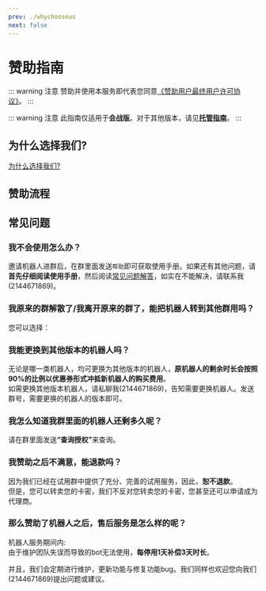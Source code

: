 ```yaml
---
prev: ./whychooseus
next: false
---
```

# 赞助指南

::: warning 注意
赞助并使用本服务即代表您同意[《赞助用户最终用户许可协议》](/EULA)。
:::

::: warning 注意
此指南仅适用于<b>会战版</b>。对于其他版本，请见<b>[托管指南](/hosting/)</b>。
:::


## 为什么选择我们?
[为什么选择我们?](/shop/whychooseus.html)



## 赞助流程
<a-alert type="info" message="提示" show-icon>
<template slot="description">
可前往<b><a href="/announcement/saleactivity.html">此处</a></b>确认促销&优惠活动的举办情况和具体优惠。
</template>
</a-alert>
<template>
  <a-steps direction="vertical" :current="4" >
    <a-step v-for='item in vertical_steps' :title='item.title' :subTitle='item.subTitle'>
      <a-icon slot="icon" :type="item.icon" />
    <template slot="description">
      <div v-show="item.id===0">
        <a-tabs default-active-key="1" :size="size" @change="callback">
          <a-tab-pane key="1" tab="会战版">
            会战版只有yobot的相关功能，包括带网页的会战管理系统和一系列的伤害统计图表等，能满足基本的会战需求，<b>适合只用于会战的人。</B></br>赞助<b>5.99元/月</b>即可使用这个机器人。
          </a-tab-pane>
          <a-tab-pane key="2" tab="会战实用版、娱乐版、终极版">
            请转到<b><a href="/hosting/">托管指南</a></b>。
          </a-tab-pane>
        </a-tabs>
      </div>
        <div v-show="item.id===1">
          如您使用<b>支付宝</b>，请使用支付宝扫描下方二维码进入微店赞助（收货地址可随意填写，无需真实地址）：<br>
          <img src="../.vuepress/public/images/hosting/shop_web.png"></img><br>
          如您使用<b>微信</b>，请使用微信扫描下方小程序二维码进入微店小程序：<br>
          <img src="../.vuepress/public/images/hosting/shop_quickapp.png"></img><br>
          赞助完成获得卡密后请按后续步骤激活。
        </div>
        <div v-show="item.id===2">
          <a-steps :current="current" @change="onChange">
            <a-step v-for="item in steps" :key="item.title" :title="item.title" />
          </a-steps>
          <div class="steps-content">
            <p v-html="steps[current].content"></p>
            <img :src="steps[current].image" :height="steps[current].image_height" />
          </div>
          <div class="steps-action">
            <a-button v-if="current < steps.length - 1" type="primary" @click="next">
              下一步
            </a-button>
            <a-button v-if="current == steps.length - 1" type="primary" @click="">
              结束
            </a-button>
            <a-button v-if="current > 0" style="margin-left: 8px" @click="prev">
              上一步
            </a-button>
          </div>
        </div>
          <div v-show="item.id===3">
            <a-tabs default-active-key="1" @change="callback">
              <a-tab-pane key="1" tab="我是第一次使用...">
                或许您注意到了上一步最后的提示信息中有<b>“为你分配的Bot：...”</b>字样(如下图所示)。没有注意到也没有关系，这一行是告诉您应该<b>加这个QQ号为好友并邀请入群</b>。因为你私聊的机器人仅仅只是为了<b>激活</b>和<b>试用</b>存在的，你<b>不能</b>直接邀请它。待您向前面所说的机器人发送邀请并同意后，整个流程就结束了。<b>最后，祝您玩得开心！</b><br>
                <img src="https://image.pcrbotlink.top/register_1_end.jpg " height='400'>
              </a-tab-pane>
              <a-tab-pane key="2" tab="我已经使用过一会了..." force-render>
                <b>您已经完成了所有的步骤！祝您玩得开心！</b>
              </a-tab-pane>
            </a-tabs>
          </div>
    </template>
    </a-step>
  </a-steps>
</template>




## 常见问题
### 我不会使用怎么办？
邀请机器人进群后，在群里面发送`帮助`即可获取使用手册。如果还有其他问题，请<b>首先仔细阅读使用手册</b>，然后阅读[常见问题解答](/guide/qa)，如实在不能解决，请联系我(2144671869)。

### 我原来的群解散了/我离开原来的群了，能把机器人转到其他群用吗？
您可以选择：

<template>
  <div>
    <a-tabs default-active-key="1" :size="size" @change="callback">
      <a-tab-pane key="1" tab="自助转移">
        <template>
  <div>
    <a-steps :current="current_auto" @change="onChange_auto">
      <a-step v-for="item in steps_auto" :key="item.title" :title="item.title" :description="item.description" />
    </a-steps>
    <div class="steps-content">
      <p v-html="steps_auto[current_auto].content"></p>
      <img :src="steps_auto[current_auto].image" :height="steps_auto[current_auto].image_height" />
    </div>
    <div class="steps-action">
      <a-button v-if="current_auto < steps_auto.length - 1" type="primary" @click="next_auto">
        下一步
      </a-button>
      <a-button
        v-if="current_auto == steps_auto.length - 1"
        type="primary"
      >
        结束
      </a-button>
      <a-button v-if="current_auto > 0" style="margin-left: 8px" @click="prev_auto">
        上一步
      </a-button>
    </div>
  </div>
</template>
<style scoped>
.steps-content {
  margin-top: 16px;
  border: 1px dashed #e9e9e9;
  border-radius: 6px;
  background-color: #fafafa;
  min-height: 200px;
  text-align: center;
  padding-top: 80px;
}
.steps-action {
  margin-top: 24px;
}
</style>
      </a-tab-pane>
      <a-tab-pane key="2" tab="联系维护组转移" force-render>
        <a-button type="primary">
          <a href="/about/#%E8%81%94%E7%B3%BB%E6%88%91%E4%BB%AC" target="_blank">联系维护组</a>
        </a-button><br>
      <b>您只需要告知维护组需要转出授权的群号，转入授权的群号和版本即可。</b>
      </a-tab-pane>
    </a-tabs>
  </div>
</template>

### 我能更换到其他版本的机器人吗？
无论是哪一类机器人，均可更换为其他版本的机器人，<b>原机器人的剩余时长会按照90%的比例以优惠券形式冲抵新机器人的购买费用</b>。  
如需更换其他版本机器人，请私聊我(2144671869)，告知需要更换机器人。发送群号，需要更换的机器人的版本即可。

### 我怎么知道我群里面的机器人还剩多久呢？
请在群里面发送<b>“查询授权”</b>来查询。

### 我赞助之后不满意，能退款吗？
因为我们已经在试用群中提供了充分、完善的试用服务，因此，<b>恕不退款</b>。  
但是，您可以转卖您的卡密，我们不反对您转卖您的卡密，您甚至还可以申请成为代理商。

### 那么赞助了机器人之后，售后服务是怎么样的呢？
机器人服务期间内:  
由于维护团队失误而导致的bot无法使用，<b>每停用1天补偿3天时长</b>。  

并且，我们会定期进行维护，更新功能与修复功能bug。我们同样也欢迎您向我们(2144671869)提出问题或建议。


<script>
export default {
  data() {
    return {
      current_auto: 0,
      current_shop:0,
      current:0,
      size: 'large',
      steps_shop: [
        {
          title: '选择类型和时长',
          content: '<b>打开页面后，首先选择赞助类型和赞助时长，此处以会战版+月卡为例</b><br/>',
          image:'https://image.pcrbotlink.top/shopping-1.jpg',
          image_height:''
        },
        {
          title: '填写相关信息', 
          content: '<b>在此您需要填写联系邮箱，用来收取卡密；并直接在“查询密码”框内输入一个密码用于之后订单的查询。此外，如果您有优惠券，可以填入“优惠券”栏。</b><br/>',
          image: 'https://image.pcrbotlink.top/shopping-2.jpg',
          image_height:'400'
        },
        {
          title: '选择支付方式',
          content: '<b>确认填写的各项信息无误后，选择一种支付方式付款。</b><br/>',
          image: 'https://image.pcrbotlink.top/shopping-3.jpg',
          image_height:''
        },
        {
          title: '完成赞助并获得卡密',
          content: '<b>付款成功后，会自动跳转到提取卡密页面。若没有跳转，请</b><a href="https://shop3.xcwbot.com/#/record" target="_blank">查询订单</a><b>获取卡密。之后，请按照下个步骤所述将卡密激活。</b><br/>',
          image: 'https://image.pcrbotlink.top/shopping-4.jpg',
          image_height:'400'
        },
      ],
      steps: [
        {
          title: '加入群聊',
          content: '<b>首先，请加入群</b><a href="https://qm.qq.com/cgi-bin/qm/qr?k=hn4VL3tMGWcBsjydBncDcxyhKsjYWpKi&jump_from=webapi">626463935</a>。<b>关于机器人的维护、更新、故障和活动等事项都会在里面公布。</b>如果已经加入了可以跳过。',
          image: '',
          image_height: ''
        },
        {
          title: '添加机器人好友',
          content: '<b>之后添加小仓唯零号机(229412518)为好友</b>，如果已经添加了可以跳过。',
          image: '',
          image_height: ''
        },
        {
          title: '发送指令',
          content: '<b>待机器人同意您的好友申请之后，向其私聊发送“充值”(如果机器人已经在您的群中，直接在群中at机器人发送充值根据提示发送卡密即可)，然后根据提示发送群号和卡密，成功后机器人会给予您如下图的提示。</b>',
          image: 'https://image.pcrbotlink.top/register_1.jpg',
          image_height: '400',
        }],
      steps_auto: [
        {
          title: '先决条件',
          description: '自助转移授权需要满足的条件',
          content: '如果要进行自助转移，以下条件必须<b>同时满足</b>，不能满足的请转到<b>“联系维护组转移”</b>由维护组<b>手动</b>为您转移：</br>1.需要转出授权的群<b>状态正常</b>(即未被冻结或解散)<br>2.机器人转移时<b>在群中</b>(若不在，请先邀请入群)<br>3.进行转移的人至少是转出群的<b>管理员或以上</b>',
          image: '',
          image_height: '',
        },
        {
          title: '生成转移码',
          description: '在转出群中at机器人并发送指令',
          content: '<b>由转出群的管理员或以上的at机器人并发送“转移授权”，然后根据提示发送转入群群号</b>',
          image: 'https://image.pcrbotlink.top/transfer_1.png',
          image_height: '',
        },
        {
          title: '使用转移码确认转移',
          description: '私聊机器人并发送指令',
          content: '<b>同样由转出群的管理员或以上的私聊机器人发送“转移授权”，然后完成确认转移流程</b>',
          image: 'https://image.pcrbotlink.top/transfer_2.png',
          image_height: '400',
        },
      ],
      vertical_steps:[
          {
              id:0,
              title:'对比选择',
              icon:'read',
              subTitle:'了解版本区别并选择适合的机器人'
          },
          {
              id:1,
              title:'完成赞助并获得卡密',
              icon:'money-collect',
              subTitle:'自助赞助'
          },
          {
              id:2,
              title:'激活卡密',
              icon:'user-add',
              subTitle:'私聊机器人或在原有群中激活'
          },
          {
              id:3,
              title:'最后一步？',
              icon:'smile',
              subTitle:'Have Fun！'
          }],
      };
  },
  methods: {
    callback(key) {
      console.log(key);
    },
    next() {
      this.current++;
    },
    next_auto() {
      this.current_auto++;
    },
    prev() {
      this.current--;
    },
    prev_auto() {
      this.current_auto--;
    },
    next_shop() {
      this.current_shop++;
    },
    prev_shop() {
      this.current_shop--;
    },
    onChange(current) {
      console.log('onChange:', current);
      this.current = current;
    },
    onChange_auto(current) {
      console.log('onChange:', current);
      this.current_auto = current;
    },
    onChange_shop(current) {
      console.log('onChange:', current);
      this.current_shop = current;
    },
  },
};
</script>